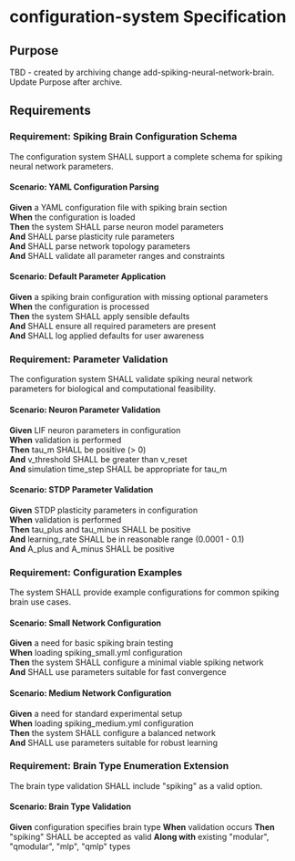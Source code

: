 # configuration-system Specification

## Purpose
TBD - created by archiving change add-spiking-neural-network-brain. Update Purpose after archive.
## Requirements
### Requirement: Spiking Brain Configuration Schema
The configuration system SHALL support a complete schema for spiking neural network parameters.

#### Scenario: YAML Configuration Parsing
**Given** a YAML configuration file with spiking brain section  
**When** the configuration is loaded  
**Then** the system SHALL parse neuron model parameters  
**And** SHALL parse plasticity rule parameters  
**And** SHALL parse network topology parameters  
**And** SHALL validate all parameter ranges and constraints  

#### Scenario: Default Parameter Application
**Given** a spiking brain configuration with missing optional parameters  
**When** the configuration is processed  
**Then** the system SHALL apply sensible defaults  
**And** SHALL ensure all required parameters are present  
**And** SHALL log applied defaults for user awareness

### Requirement: Parameter Validation
The configuration system SHALL validate spiking neural network parameters for biological and computational feasibility.

#### Scenario: Neuron Parameter Validation
**Given** LIF neuron parameters in configuration  
**When** validation is performed  
**Then** tau_m SHALL be positive (> 0)  
**And** v_threshold SHALL be greater than v_reset  
**And** simulation time_step SHALL be appropriate for tau_m  

#### Scenario: STDP Parameter Validation
**Given** STDP plasticity parameters in configuration  
**When** validation is performed  
**Then** tau_plus and tau_minus SHALL be positive  
**And** learning_rate SHALL be in reasonable range (0.0001 - 0.1)  
**And** A_plus and A_minus SHALL be positive

### Requirement: Configuration Examples
The system SHALL provide example configurations for common spiking brain use cases.

#### Scenario: Small Network Configuration
**Given** a need for basic spiking brain testing  
**When** loading spiking_small.yml configuration  
**Then** the system SHALL configure a minimal viable spiking network  
**And** SHALL use parameters suitable for fast convergence  

#### Scenario: Medium Network Configuration
**Given** a need for standard experimental setup  
**When** loading spiking_medium.yml configuration  
**Then** the system SHALL configure a balanced network  
**And** SHALL use parameters suitable for robust learning

### Requirement: Brain Type Enumeration Extension
The brain type validation SHALL include "spiking" as a valid option.

#### Scenario: Brain Type Validation
**Given** configuration specifies brain type
**When** validation occurs
**Then** "spiking" SHALL be accepted as valid
**Along with** existing "modular", "qmodular", "mlp", "qmlp" types

